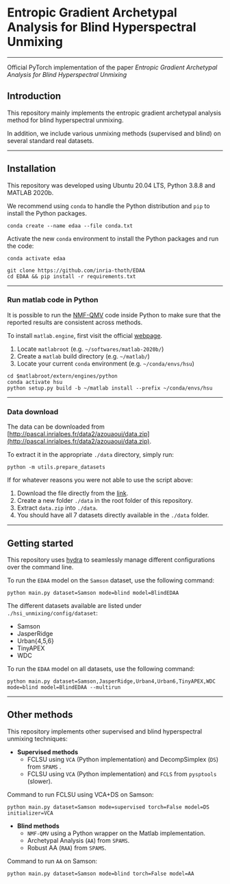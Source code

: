 <!-- # Hyperspectral Image Unmixing (HSU) -->
# Entropic Gradient Archetypal Analysis for Blind Hyperspectral Unmixing

---

Official PyTorch implementation of the paper _Entropic Gradient Archetypal Analysis for Blind Hyperspectral Unmixing_

## Introduction

This repository mainly implements the entropic gradient archetypal analysis method for blind hyperspectral unmixing.

In addition, we include various unmixing methods (supervised and blind) on several standard real datasets.

---

## Installation

This repository was developed using Ubuntu 20.04 LTS, Python 3.8.8 and MATLAB 2020b.

We recommend using `conda` to handle the Python distribution and `pip` to install the Python packages.

```shell
conda create --name edaa --file conda.txt
```

Activate the new `conda` environment to install the Python packages and run the code:
```shell
conda activate edaa 
```

```shell
git clone https://github.com/inria-thoth/EDAA
cd EDAA && pip install -r requirements.txt
```

---

### Run matlab code in Python

It is possible to run the [NMF-QMV](https://github.com/LinaZhuang/NMF-QMV_demo) code inside Python to make sure that the reported results are consistent across methods.

To install `matlab.engine`, first visit the official [webpage](https://www.mathworks.com/help/matlab/matlab_external/install-the-matlab-engine-for-python.html).

  1. Locate `matlabroot` (e.g. `~/softwares/matlab-2020b/`)
  2. Create a `matlab` build directory (e.g. `~/matlab/`)
  3. Locate your current `conda` environment (e.g. `~/conda/envs/hsu`)

```
cd $matlabroot/extern/engines/python
conda activate hsu
python setup.py build -b ~/matlab install --prefix ~/conda/envs/hsu
```

---

### Data download

The data can be downloaded from [http://pascal.inrialpes.fr/data2/azouaoui/data.zip](http://pascal.inrialpes.fr/data2/azouaoui/data.zip).

To extract it in the appropriate `./data` directory, simply run:

```
python -m utils.prepare_datasets
```

If for whatever reasons you were not able to use the script above:

1. Download the file directly from the [link](http://pascal.inrialpes.fr/data2/azouaoui/data.zip).
2. Create a new folder `./data` in the root folder of this repository.
3. Extract `data.zip` into `./data`.
4. You should have all 7 datasets directly available in the `./data` folder.

---

## Getting started

This repository uses [hydra](https://hydra.cc/) to seamlessly manage different configurations over the command line.

To run the `EDAA` model on the `Samson` dataset, use the following command:

```
python main.py dataset=Samson mode=blind model=BlindEDAA
```

The different datasets available are listed under `./hsi_unmixing/config/dataset`:

* Samson
* JasperRidge
* Urban{4,5,6}
* TinyAPEX
* WDC

To run the `EDAA` model on all datasets, use the following command:

```
python main.py dataset=Samson,JasperRidge,Urban4,Urban6,TinyAPEX,WDC mode=blind model=BlindEDAA --multirun
```

---

## Other methods

This repository implements other supervised and blind hyperspectral unmixing techniques:

* **Supervised methods**
  * FCLSU using `VCA` (Python implementation) and DecompSimplex (`DS`) from `SPAMS` .
  * FCLSU using `VCA` (Python implementation) and `FCLS` from `pysptools` (slower).

Command to run FCLSU using VCA+DS on Samson:
```
python main.py dataset=Samson mode=supervised torch=False model=DS initializer=VCA
```

* **Blind methods**
  * `NMF-QMV` using a Python wrapper on the Matlab implementation.
  * Archetypal Analysis (`AA`) from `SPAMS`.
  * Robust AA (`RAA`) from `SPAMS`.
  
Command to run `AA` on Samson:
```
python main.py dataset=Samson mode=blind torch=False model=AA
```
